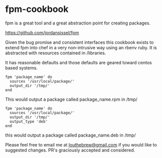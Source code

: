 # fpm-cookbook

fpm is a great tool and a great abstraction point for creating packages.

https://github.com/jordansissel/fpm

Given the bug promise and consistent interfaces this cookbook exists to extend fpm
into chef in a very non-intrusive way using an rbenv ruby.  It is abstracted with resources contained in /libraries.

It has reasonable defaults and those defaults are geared toward centos based systems.

```
fpm 'package_name' do
  sources '/usr/local/package/'
  output_dir '/tmp/'
end
```
This would output a package called package_name.rpm in /tmp/

```
fpm 'package_name' do
  sources '/usr/local/package/'
  output_dir '/tmp/'
  output_type 'deb'
end
```
this would output a package called package_name.deb in /tmp/


Please feel free to email me at louthebrew@gmail.com if you would like to suggested changes.
PR's graciously accepted and considered.
